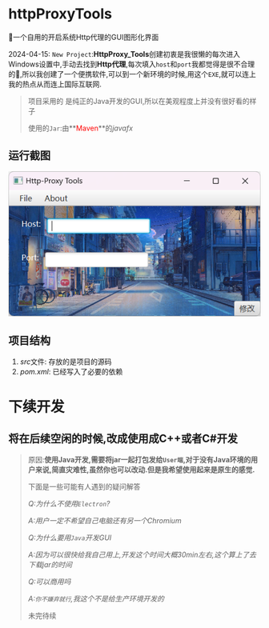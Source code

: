 # httpProxyTools
🎉一个自用的开启系统Http代理的GUI图形化界面

2024-04-15: `New Project`:**HttpProxy_Tools**创建初衷是我很懒的每次进入Windows设置中,手动去找到**Http代理**,每次填入`host`和`port`我都觉得是很不合理的🤬,所以我创建了一个便携软件,可以到一个新环境的时候,用这个`EXE`,就可以连上我的热点从而连上国际互联网.

> 项目采用的 是纯正的Java开发的GUI,所以在美观程度上并没有很好看的样子
>
> 使用的`Jar`:由**<font color="red">Maven</font>**的*javafx*

## 运行截图

![运行截图](./runScreenshot.png)

## 项目结构

1. *src*文件: 存放的是项目的源码
2. *pom.xml*: 已经写入了必要的依赖

# 下续开发

## 将在后续空闲的时候,改成使用成C++或者C#开发

> 原因:**使用Java开发,需要将jar一起打包发给`User端`,对于没有Java环境的用户来说,简直灾难性,虽然你也可以改动.但是我希望使用起来是原生的感觉.**
>
> 下面是一些可能有人遇到的疑问解答
>
> *Q:为什么不使用`Electron`?*
>
> *A:用户一定不希望自己电脑还有另一个Chromium*
>
> *Q:为什么要用`Java`开发GUI*
>
> *A:因为可以很快给我自己用上,开发这个时间大概30min左右,这个算上了去下载jar的时间*
>
> *Q:可以商用吗*
>
> *A:`你不嫌弃就行`,我这个不是给生产环境开发的*
>
> 未完待续
